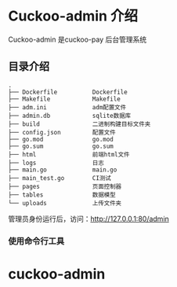 # Cuckoo-admin 介绍

Cuckoo-admin 是cuckoo-pay 后台管理系统

## 目录介绍

```
.
├── Dockerfile          Dockerfile
├── Makefile            Makefile
├── adm.ini             adm配置文件
├── admin.db            sqlite数据库
├── build               二进制构建目标文件夹
├── config.json         配置文件
├── go.mod              go.mod
├── go.sum              go.sum
├── html                前端html文件
├── logs                日志
├── main.go             main.go
├── main_test.go        CI测试
├── pages               页面控制器
├── tables              数据模型
└── uploads             上传文件夹
```

管理员身份运行后，访问：http://127.0.0.1:80/admin

### 使用命令行工具


# cuckoo-admin
